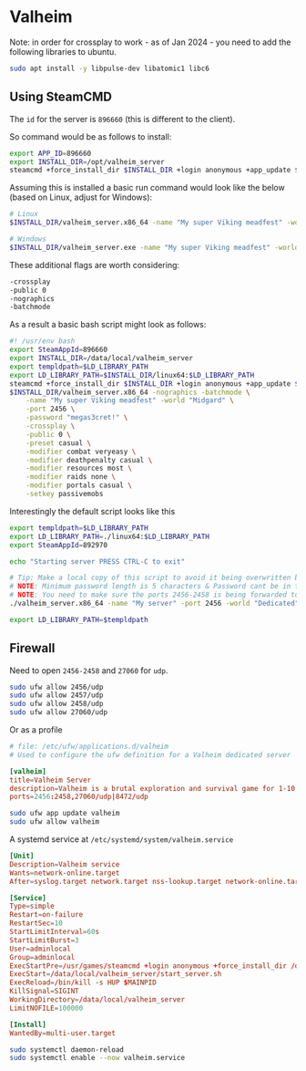 # Valheim

Note: in order for crossplay to work - as of Jan 2024 - you need to add the following libraries to ubuntu.

```zsh
sudo apt install -y libpulse-dev libatomic1 libc6
```

## Using SteamCMD

The `id` for the server is `896660` (this is different to the client).

So command would be as follows to install:

```zsh
export APP_ID=896660
export INSTALL_DIR=/opt/valheim_server
steamcmd +force_install_dir $INSTALL_DIR +login anonymous +app_update $APP_ID validate +quit
```

Assuming this is installed a basic run command would look like the below (based on Linux, adjust for Windows):

```zsh
# Linux
$INSTALL_DIR/valheim_server.x86_64 -name "My super Viking meadfest" -world "Midgard" -port 2456 -password "megas3cret!"

# Windows
$INSTALL_DIR/valheim_server.exe -name "My super Viking meadfest" -world "Midgard" -port 2456 -password "megas3cret!"
```

These additional flags are worth considering:

```zsh
-crossplay
-public 0
-nographics
-batchmode
```

As a result a basic bash script might look as follows:

```zsh
#! /usr/env bash
export SteamAppId=896660
export INSTALL_DIR=/data/local/valheim_server
export templdpath=$LD_LIBRARY_PATH
export LD_LIBRARY_PATH=$INSTALL_DIR/linux64:$LD_LIBRARY_PATH
steamcmd +force_install_dir $INSTALL_DIR +login anonymous +app_update $SteamAppId validate +quit
$INSTALL_DIR/valheim_server.x86_64 -nographics -batchmode \
    -name "My super Viking meadfest" -world "Midgard" \
    -port 2456 \
    -password "megas3cret!" \
    -crossplay \
    -public 0 \
    -preset casual \
    -modifier combat veryeasy \
    -modifier deathpenalty casual \
    -modifier resources most \
    -modifier raids none \
    -modifier portals casual \
    -setkey passivemobs
```

Interestingly the default script looks like this

```zsh
export templdpath=$LD_LIBRARY_PATH
export LD_LIBRARY_PATH=./linux64:$LD_LIBRARY_PATH
export SteamAppId=892970

echo "Starting server PRESS CTRL-C to exit"

# Tip: Make a local copy of this script to avoid it being overwritten by steam.
# NOTE: Minimum password length is 5 characters & Password cant be in the server name.
# NOTE: You need to make sure the ports 2456-2458 is being forwarded to your server through your local router & firewall.
./valheim_server.x86_64 -name "My server" -port 2456 -world "Dedicated" -password "secret" -crossplay

export LD_LIBRARY_PATH=$templdpath
```

## Firewall

Need to open `2456-2458` and `27060` for `udp`.

```zsh
sudo ufw allow 2456/udp
sudo ufw allow 2457/udp
sudo ufw allow 2458/udp
sudo ufw allow 27060/udp
```

Or as a profile

```conf
# file: /etc/ufw/applications.d/valheim
# Used to configure the ufw definition for a Valheim dedicated server

[valheim]
title=Valheim Server
description=Valheim is a brutal exploration and survival game for 1-10 players set in a procedurally-generated world inspired by Norse mythology. Craft powerful weapons, construct longhouses, and slay mighty foes to prove yourself to Odin!
ports=2456:2458,27060/udp|8472/udp
```

```zsh
sudo ufw app update valheim
sudo ufw allow valheim
```

A systemd service at `/etc/systemd/system/valheim.service`

```conf
[Unit]
Description=Valheim service
Wants=network-online.target
After=syslog.target network.target nss-lookup.target network-online.target

[Service]
Type=simple
Restart=on-failure
RestartSec=10
StartLimitInterval=60s
StartLimitBurst=3
User=adminlocal
Group=adminlocal
ExecStartPre=/usr/games/steamcmd +login anonymous +force_install_dir /data/local/valheim_server +app_update 896660 validate +exit
ExecStart=/data/local/valheim_server/start_server.sh
ExecReload=/bin/kill -s HUP $MAINPID
KillSignal=SIGINT
WorkingDirectory=/data/local/valheim_server
LimitNOFILE=100000

[Install]
WantedBy=multi-user.target
```

```zsh
sudo systemctl daemon-reload
sudo systemctl enable --now valheim.service
```
